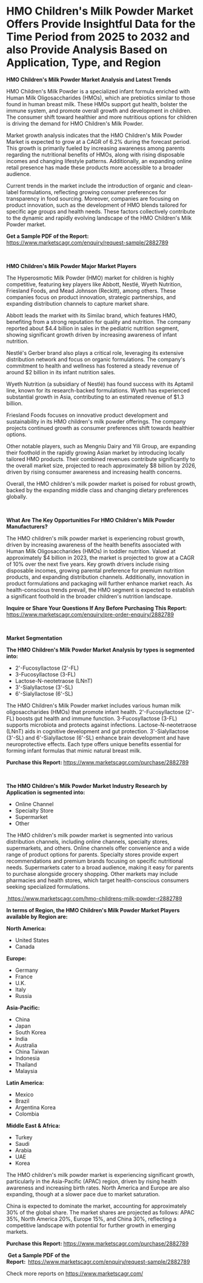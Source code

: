 <p><h1>HMO Children's Milk Powder Market Offers Provide Insightful Data for the Time Period from 2025 to 2032 and also Provide Analysis Based on Application, Type, and Region</h1></p><p><strong>HMO Children's Milk Powder Market Analysis and Latest Trends</strong></p>
<p><p>HMO Children's Milk Powder is a specialized infant formula enriched with Human Milk Oligosaccharides (HMOs), which are prebiotics similar to those found in human breast milk. These HMOs support gut health, bolster the immune system, and promote overall growth and development in children. The consumer shift toward healthier and more nutritious options for children is driving the demand for HMO Children's Milk Powder.</p><p>Market growth analysis indicates that the HMO Children's Milk Powder Market is expected to grow at a CAGR of 6.2% during the forecast period. This growth is primarily fueled by increasing awareness among parents regarding the nutritional benefits of HMOs, along with rising disposable incomes and changing lifestyle patterns. Additionally, an expanding online retail presence has made these products more accessible to a broader audience.</p><p>Current trends in the market include the introduction of organic and clean-label formulations, reflecting growing consumer preferences for transparency in food sourcing. Moreover, companies are focusing on product innovation, such as the development of HMO blends tailored for specific age groups and health needs. These factors collectively contribute to the dynamic and rapidly evolving landscape of the HMO Children's Milk Powder market.</p></p>
<p><strong>Get a Sample PDF of the Report:&nbsp;</strong> <a href="https://www.marketscagr.com/enquiry/request-sample/2882789?utm_campaign=2809&utm_medium=2&utm_source=Github&utm_content=ia&utm_term=13032025&utm_id=hmo-childrens-milk-powder">https://www.marketscagr.com/enquiry/request-sample/2882789</a></p>
<p>&nbsp;</p>
<p><strong>HMO Children's Milk Powder Major Market Players</strong></p>
<p><p>The Hyperosmotic Milk Powder (HMO) market for children is highly competitive, featuring key players like Abbott, Nestlé, Wyeth Nutrition, Friesland Foods, and Mead Johnson (Reckitt), among others. These companies focus on product innovation, strategic partnerships, and expanding distribution channels to capture market share.</p><p>Abbott leads the market with its Similac brand, which features HMO, benefiting from a strong reputation for quality and nutrition. The company reported about $4.4 billion in sales in the pediatric nutrition segment, showing significant growth driven by increasing awareness of infant nutrition.</p><p>Nestlé's Gerber brand also plays a critical role, leveraging its extensive distribution network and focus on organic formulations. The company's commitment to health and wellness has fostered a steady revenue of around $2 billion in its infant nutrition sales.</p><p>Wyeth Nutrition (a subsidiary of Nestlé) has found success with its Aptamil line, known for its research-backed formulations. Wyeth has experienced substantial growth in Asia, contributing to an estimated revenue of $1.3 billion.</p><p>Friesland Foods focuses on innovative product development and sustainability in its HMO children's milk powder offerings. The company projects continued growth as consumer preferences shift towards healthier options.</p><p>Other notable players, such as Mengniu Dairy and Yili Group, are expanding their foothold in the rapidly growing Asian market by introducing locally tailored HMO products. Their combined revenues contribute significantly to the overall market size, projected to reach approximately $8 billion by 2026, driven by rising consumer awareness and increasing health concerns.</p><p>Overall, the HMO children's milk powder market is poised for robust growth, backed by the expanding middle class and changing dietary preferences globally.</p></p>
<p>&nbsp;</p>
<p><strong>What Are The Key Opportunities For HMO Children's Milk Powder Manufacturers?</strong></p>
<p><p>The HMO children's milk powder market is experiencing robust growth, driven by increasing awareness of the health benefits associated with Human Milk Oligosaccharides (HMOs) in toddler nutrition. Valued at approximately $4 billion in 2023, the market is projected to grow at a CAGR of 10% over the next five years. Key growth drivers include rising disposable incomes, growing parental preference for premium nutrition products, and expanding distribution channels. Additionally, innovation in product formulations and packaging will further enhance market reach. As health-conscious trends prevail, the HMO segment is expected to establish a significant foothold in the broader children's nutrition landscape.</p></p>
<p><strong>Inquire or Share Your Questions If Any Before Purchasing This Report:</strong> <a href="https://www.marketscagr.com/enquiry/pre-order-enquiry/2882789?utm_campaign=2809&utm_medium=2&utm_source=Github&utm_content=ia&utm_term=13032025&utm_id=hmo-childrens-milk-powder">https://www.marketscagr.com/enquiry/pre-order-enquiry/2882789</a></p>
<p>&nbsp;</p>
<p><strong>Market Segmentation</strong></p>
<p><strong>The HMO Children's Milk Powder Market Analysis by types is segmented into:</strong></p>
<p><ul><li>2'-Fucosyllactose (2'-FL)</li><li>3-Fucosyllactose (3-FL)</li><li>Lactose-N-neotetraose (LNnT)</li><li>3'-Sialyllactose (3'-SL)</li><li>6'-Sialyllactose (6'-SL)</li></ul></p>
<p><p>The HMO Children's Milk Powder market includes various human milk oligosaccharides (HMOs) that promote infant health. 2'-Fucosyllactose (2'-FL) boosts gut health and immune function. 3-Fucosyllactose (3-FL) supports microbiota and protects against infections. Lactose-N-neotetraose (LNnT) aids in cognitive development and gut protection. 3'-Sialyllactose (3'-SL) and 6'-Sialyllactose (6'-SL) enhance brain development and have neuroprotective effects. Each type offers unique benefits essential for forming infant formulas that mimic natural breast milk.</p></p>
<p><strong>Purchase this Report:&nbsp;</strong><a href="https://www.marketscagr.com/purchase/2882789?utm_campaign=2809&utm_medium=2&utm_source=Github&utm_content=ia&utm_term=13032025&utm_id=hmo-childrens-milk-powder">https://www.marketscagr.com/purchase/2882789</a></p>
<p>&nbsp;</p>
<p><strong>The HMO Children's Milk Powder Market Industry Research by Application is segmented into:</strong></p>
<p><ul><li>Online Channel</li><li>Specialty Store</li><li>Supermarket</li><li>Other</li></ul></p>
<p><p>The HMO children's milk powder market is segmented into various distribution channels, including online channels, specialty stores, supermarkets, and others. Online channels offer convenience and a wide range of product options for parents. Specialty stores provide expert recommendations and premium brands focusing on specific nutritional needs. Supermarkets cater to a broad audience, making it easy for parents to purchase alongside grocery shopping. Other markets may include pharmacies and health stores, which target health-conscious consumers seeking specialized formulations.</p></p>
<p><a href="https://www.marketscagr.com/hmo-childrens-milk-powder-r2882789?utm_campaign=2809&utm_medium=2&utm_source=Github&utm_content=ia&utm_term=13032025&utm_id=hmo-childrens-milk-powder">&nbsp;https://www.marketscagr.com/hmo-childrens-milk-powder-r2882789</a></p>
<p><strong>In terms of Region, the HMO Children's Milk Powder Market Players available by Region are:</strong></p>
<p>
    <p> <strong> North America: </strong>
        <ul>
            <li>United States</li>
            <li>Canada</li>
        </ul>
        </p> 
    <p> <strong> Europe: </strong>
        <ul>
            <li>Germany</li>
            <li>France</li>
            <li>U.K.</li>
            <li>Italy</li>
            <li>Russia</li>
        </ul>
        </p> 
    <p> <strong> Asia-Pacific: </strong>
        <ul>
            <li>China</li>
            <li>Japan</li>
            <li>South Korea</li>
            <li>India</li>
            <li>Australia</li>
            <li>China Taiwan</li>
            <li>Indonesia</li>
            <li>Thailand</li>
            <li>Malaysia</li>
        </ul>
        </p> 
    <p> <strong> Latin America: </strong>
        <ul>
            <li>Mexico</li>
            <li>Brazil</li>
            <li>Argentina Korea</li>
            <li>Colombia</li>
        </ul>
        </p> 
    <p> <strong> Middle East & Africa: </strong>
        <ul>
            <li>Turkey</li>
            <li>Saudi</li>
            <li>Arabia</li>
            <li>UAE</li>
            <li>Korea</li>
        </ul>
    </p>
    </p>
<p><p>The HMO children's milk powder market is experiencing significant growth, particularly in the Asia-Pacific (APAC) region, driven by rising health awareness and increasing birth rates. North America and Europe are also expanding, though at a slower pace due to market saturation. </p><p>China is expected to dominate the market, accounting for approximately 30% of the global share. The market shares are projected as follows: APAC 35%, North America 20%, Europe 15%, and China 30%, reflecting a competitive landscape with potential for further growth in emerging markets.</p></p>
<p><strong>Purchase this Report: </strong><a href="https://www.marketscagr.com/purchase/2882789?utm_campaign=2809&utm_medium=2&utm_source=Github&utm_content=ia&utm_term=13032025&utm_id=hmo-childrens-milk-powder">https://www.marketscagr.com/purchase/2882789</a></p>
<p>&nbsp;<strong>Get a Sample PDF of the Report:&nbsp;&nbsp;</strong><a href="https://www.marketscagr.com/enquiry/request-sample/2882789?utm_campaign=2809&utm_medium=2&utm_source=Github&utm_content=ia&utm_term=13032025&utm_id=hmo-childrens-milk-powder">https://www.marketscagr.com/enquiry/request-sample/2882789</a></p>
<p><strong></strong></p>
<p>Check more reports on <a href="https://www.marketscagr.com/?utm_campaign=2809&utm_medium=2&utm_source=Github&utm_content=ia&utm_term=13032025&utm_id=hmo-childrens-milk-powder">https://www.marketscagr.com/</a></p>